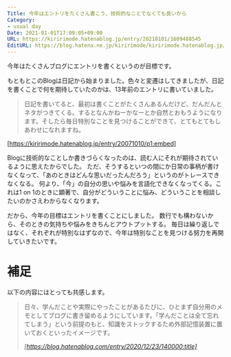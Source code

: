 ```yaml
---
Title: 今年はエントリをたくさん書こう、技術的なことでなくても良いから
Category:
- usual day
Date: 2021-01-01T17:09:05+09:00
URL: https://kiririmode.hatenablog.jp/entry/20210101/1609488545
EditURL: https://blog.hatena.ne.jp/kiririmode/kiririmode.hatenablog.jp/atom/entry/26006613673234378
---
```


今年はたくさんブログにエントリを書くというのが目標です。

もともとこのBlogは日記から始まりました。色々と変遷はしてきましたが、日記を書くことで何を期待していたのかは、13年前のエントリに書いていました。

<!-- textlint-disable -->
> 日記を書いてると、最初は書くことがたくさんあるんだけど、だんだんとネタがつきてくる。するとなんかねーかなーとか自然とおもうようになります。そしたら毎日特別なことを見つけることができて、とてもとてもしあわせになれますね。
<!-- textlint-enable -->
[https://kiririmode.hatenablog.jp/entry/20071010/p1:embed]

Blogに技術的なことしか書きづらくなったのは、読む人にそれが期待されているように思えたからでした。
ただ、そうするといつの間にか日常の事柄が書けなくなって、「あのときはどんな思いだったんだろう」というのがトレースできなくなる。
何より、「今」の自分の思いや悩みを言語化できなくなってくる。これは1 on 1のときに顕著で、自分がどういうことに悩み、どういうことを相談したいのかさえわからなくなります。

だから、今年の目標はエントリを書くことにしました。
数行でも構わないから、そのときの気持ちや悩みをきちんとアウトプットする。
毎日は繰り返しではなく、それぞれが特別なはずなので、今年は特別なことを見つける努力を再開していきたいです。

# 補足

以下の内容にはとっても共感します。

> 日々、学んだことや実際にやったことがあるたびに、ひとまず自分用のメモとしてブログに書き留めるようにしています。「学んだことは全て忘れてしまう」という前提のもと、知識をストックするため外部記憶装置に置いておくといったイメージです。
>
> <cite>[https://blog.hatenablog.com/entry/2020/12/23/140000:title]</cite>
